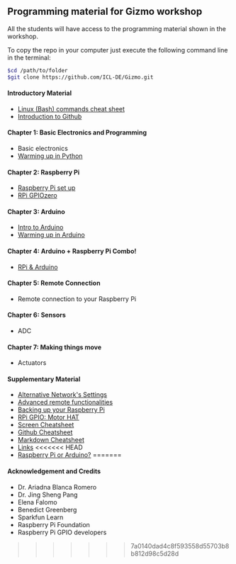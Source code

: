 ## Programming material for Gizmo workshop

All the students will have access to the programming material shown in the workshop.

To copy the repo in your computer just execute the following command line in the terminal:

``` bash
$cd /path/to/folder
$git clone https://github.com/ICL-DE/Gizmo.git
```

#### Introductory Material

* [Linux (Bash) commands cheat sheet](Introductory_Material/Cheat_sheet_bash_Linux.md)
* [Introduction to Github](SupplementaryMaterial/Links.md/#git-related)

#### Chapter 1: Basic Electronics and Programming

* Basic electronics
* [Warming up in Python](Chapter_1_Python/Python_warmup.md)


#### Chapter 2: Raspberry Pi

* [Raspberry Pi set up](Chapter_2_RPi/RPi_setup.md)
* [RPi GPIOzero](Chapter_2_RPi/RPi_GPIO.md)

#### Chapter 3: Arduino

* [Intro to Arduino](Chapter_3_Arduino/Arduino_intro.md)
* [Warming up in Arduino](Chapter_3_Arduino/Arduino_warmup.md)

#### Chapter 4: Arduino + Raspberry Pi Combo!

* [RPi & Arduino](Chapter_4_Arduino+RPi/RPi_to_Arduino.md)

#### Chapter 5: Remote Connection

* Remote connection to your Raspberry Pi

#### Chapter 6: Sensors

 * ADC

#### Chapter 7: Making things move

* Actuators


#### Supplementary Material

* [Alternative Network's Settings](SupplementaryMaterial/Alternative_network_settings.md)
* [Advanced remote functionalities](SupplementaryMaterial/Advanced_remote_functionalities.md)
* [Backing up your Raspberry Pi](SupplementaryMaterial/Backing_up_RPi.md)
* [RPi GPIO: Motor HAT](SupplementaryMaterial/RPi_GPIO_MotorHat.md)
* [Screen Cheatsheet](SupplementaryMaterial/Screen_cheatsheet.md)
* [Github Cheatsheet](SupplementaryMaterial/git-cheat-sheet-education.pdf)
* [Markdown Cheatsheet](SupplementaryMaterial/Markdown_cheatsheet.md)
* [Links](SupplementaryMaterial/Links.md)
<<<<<<< HEAD
* [Raspberry Pi or Arduino?](SupplementaryMaterial/RPi_or_Arduino.md)
=======


#### Acknowledgement and Credits

* Dr. Ariadna Blanca Romero
* Dr. Jing Sheng Pang
* Elena Falomo
* Benedict Greenberg
* Sparkfun Learn
* Raspberry Pi Foundation
* Raspberry Pi GPIO developers
>>>>>>> 7a0140dad4c8f593558d55703b8b812d98c5d28d
